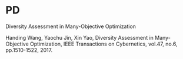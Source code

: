 # PD
 Diversity Assessment in Many-Objective Optimization

Handing Wang, Yaochu Jin, Xin Yao, Diversity Assessment in Many-Objective Optimization, IEEE Transactions on Cybernetics, vol.47, no.6, pp.1510-1522, 2017. 
